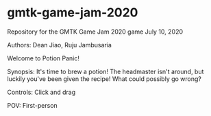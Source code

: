 # gmtk-game-jam-2020
Repository for the GMTK Game Jam 2020 game
July 10, 2020

Authors: Dean Jiao, Ruju Jambusaria

Welcome to Potion Panic!

Synopsis: It's time to brew a potion! The headmaster isn't around, but luckily you've been given the recipe! What could possibly go wrong?

Controls: Click and drag

POV: First-person
